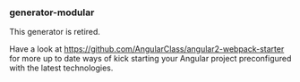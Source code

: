 
### generator-modular

This generator is retired. 

Have a look at https://github.com/AngularClass/angular2-webpack-starter for more up to date ways of kick starting your Angular project preconfigured with the latest technologies. 
